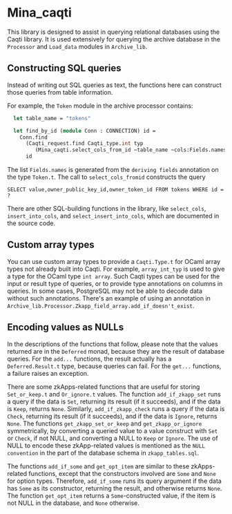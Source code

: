 Mina_caqti
==========

This library is designed to assist in querying relational databases
using the Caqti library. It is used extensively for querying the
archive database in the `Processor` and `Load_data` modules in
`Archive_lib`.

Constructing SQL queries
------------------------

Instead of writing out SQL queries as text, the
functions here can construct those queries from table information.

For example, the `Token` module in the archive processor contains:
```ocaml
  let table_name = "tokens"

  let find_by_id (module Conn : CONNECTION) id =
    Conn.find
      (Caqti_request.find Caqti_type.int typ
         (Mina_caqti.select_cols_from_id ~table_name ~cols:Fields.names) )
      id
```
The list `Fields.names` is generated from the `deriving fields` annotation on
the type `Token.t`. The call to `select_cols_fromid` constructs the query
```
SELECT value,owner_public_key_id,owner_token_id FROM tokens WHERE id = ?
```

There are other SQL-building functions in the library, like
`select_cols`, `insert_into_cols`, and `select_insert_into_cols`, which
are documented in the source code.

Custom array types
------------------

You can use custom array types to provide a `Caqti.Type.t` for OCaml array types not
already built into Caqti.  For example, `array_int_typ` is used to
give a type for the OCaml type `int array`. Such Caqti types can be
used for the input or result type of queries, or to provide type
annotations on columns in queries. In some cases, PostgreSQL may not
be able to decode data without such annotations. There's an example of
using an annotation in
`Archive_lib.Processor.Zkapp_field_array.add_if_doesn't_exist`.

Encoding values as NULLs
------------------------

In the descriptions of the functions that follow, please note that the
values returned are in the `Deferred` monad, because they are the
result of database queries. For the `add...` functions, the result
actually has a `Deferred.Result.t` type, because queries can fail. For
the `get...` functions, a failure raises an exception.

There are some zkApps-related functions that are useful for storing
`Set_or_keep.t` and `Or_ignore.t` values. The function
`add_if_zkapp_set` runs a query if the data is `Set`, returning its
result (if it succeeds), and if the data is `Keep`, returns `None`.
Similarly, `add_if_zkapp_check` runs a query if the data is `Check`,
returning its result (if it succeeds), and if the data is `Ignore`,
returns `None`.  The functions `get_zkapp_set_or_keep` and
`get_zkapp_or_ignore` symmetrically, by converting a queried value to
a value construct with `Set` or `Check`, if not NULL, and converting a
NULL to `Keep` or `Ignore`. The use of NULL to encode these
zkApp-related values is mentioned as the `NULL convention` in the part
of the database schema in `zkapp_tables.sql`.

The functions `add_if_some` and `get_opt_item` are similar to these
zkApps-related functions, except that the constructors involved are
`Some` and `None` for option types. Therefore, `add_if_some` runs its
query argument if the data has `Some` as its constructor, returning
the result, and otherwise returns `None`. The function `get_opt_item`
returns a `Some`-constructed value, if the item is not NULL in the
database, and `None` otherwise.
